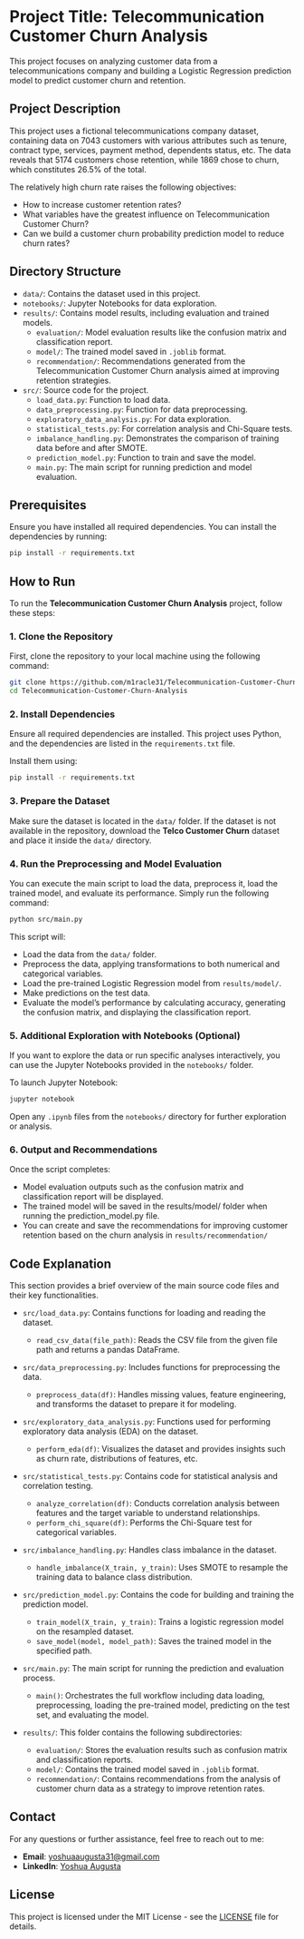 # Project Title: Telecommunication Customer Churn Analysis

This project focuses on analyzing customer data from a telecommunications company and building a Logistic Regression prediction model to predict customer churn and retention.

## Project Description

This project uses a fictional telecommunications company dataset, containing data on 7043 customers with various attributes such as tenure, contract type, services, payment method, dependents status, etc. The data reveals that 5174 customers chose retention, while 1869 chose to churn, which constitutes 26.5% of the total.

The relatively high churn rate raises the following objectives:
- How to increase customer retention rates?
- What variables have the greatest influence on Telecommunication Customer Churn?
- Can we build a customer churn probability prediction model to reduce churn rates?

## Directory Structure

- `data/`: Contains the dataset used in this project.
- `notebooks/`: Jupyter Notebooks for data exploration.
- `results/`: Contains model results, including evaluation and trained models.
  - `evaluation/`: Model evaluation results like the confusion matrix and classification report.
  - `model/`: The trained model saved in `.joblib` format.
  - `recommendation/`: Recommendations generated from the Telecommunication Customer Churn analysis aimed at improving retention strategies.
- `src/`: Source code for the project.
  - `load_data.py`: Function to load data.
  - `data_preprocessing.py`: Function for data preprocessing.
  - `exploratory_data_analysis.py`: For data exploration.
  - `statistical_tests.py`: For correlation analysis and Chi-Square tests.
  - `imbalance_handling.py`: Demonstrates the comparison of training data before and after SMOTE.
  - `prediction_model.py`: Function to train and save the model.
  - `main.py`: The main script for running prediction and model evaluation.

## Prerequisites

Ensure you have installed all required dependencies. You can install the dependencies by running:

```bash
pip install -r requirements.txt
```

## How to Run

To run the **Telecommunication Customer Churn Analysis** project, follow these steps:

### 1. Clone the Repository
First, clone the repository to your local machine using the following command:
```bash
git clone https://github.com/m1racle31/Telecommunication-Customer-Churn-Analysis
cd Telecommunication-Customer-Churn-Analysis
```

### 2. Install Dependencies
Ensure all required dependencies are installed. This project uses Python, and the dependencies are listed in the `requirements.txt` file.

Install them using:
```bash
pip install -r requirements.txt
```

### 3. Prepare the Dataset
Make sure the dataset is located in the `data/` folder. If the dataset is not available in the repository, download the **Telco Customer Churn** dataset and place it inside the `data/` directory.

### 4. Run the Preprocessing and Model Evaluation

You can execute the main script to load the data, preprocess it, load the trained model, and evaluate its performance. Simply run the following command:

```bash
python src/main.py
```

This script will:
- Load the data from the `data/` folder.
- Preprocess the data, applying transformations to both numerical and categorical variables.
- Load the pre-trained Logistic Regression model from `results/model/`.
- Make predictions on the test data.
- Evaluate the model’s performance by calculating accuracy, generating the confusion matrix, and displaying the classification report.

### 5. Additional Exploration with Notebooks (Optional)
If you want to explore the data or run specific analyses interactively, you can use the Jupyter Notebooks provided in the `notebooks/` folder.

To launch Jupyter Notebook:
```bash
jupyter notebook
```
Open any `.ipynb` files from the `notebooks/` directory for further exploration or analysis.

### 6. Output and Recommendations
Once the script completes:
- Model evaluation outputs such as the confusion matrix and classification report will be displayed.
- The trained model will be saved in the results/model/ folder when running the prediction_model.py file.
- You can create and save the recommendations for improving customer retention based on the churn analysis in `results/recommendation/`

## Code Explanation
This section provides a brief overview of the main source code files and their key functionalities.

- `src/load_data.py`: Contains functions for loading and reading the dataset.
  - `read_csv_data(file_path)`: Reads the CSV file from the given file path and returns a pandas DataFrame.

- `src/data_preprocessing.py`: Includes functions for preprocessing the data.
  - `preprocess_data(df)`: Handles missing values, feature engineering, and transforms the dataset to prepare it for modeling.

- `src/exploratory_data_analysis.py`: Functions used for performing exploratory data analysis (EDA) on the dataset.
  - `perform_eda(df)`: Visualizes the dataset and provides insights such as churn rate, distributions of features, etc.

- `src/statistical_tests.py`: Contains code for statistical analysis and correlation testing.
  - `analyze_correlation(df)`: Conducts correlation analysis between features and the target variable to understand relationships.
  - `perform_chi_square(df)`: Performs the Chi-Square test for categorical variables.

- `src/imbalance_handling.py`: Handles class imbalance in the dataset.
  - `handle_imbalance(X_train, y_train)`: Uses SMOTE to resample the training data to balance class distribution.

- `src/prediction_model.py`: Contains the code for building and training the prediction model.
  - `train_model(X_train, y_train)`: Trains a logistic regression model on the resampled dataset.
  - `save_model(model, model_path)`: Saves the trained model in the specified path.

- `src/main.py`: The main script for running the prediction and evaluation process.
  - `main()`: Orchestrates the full workflow including data loading, preprocessing, loading the pre-trained model, predicting on the test set, and evaluating the model.

- `results/`: This folder contains the following subdirectories:
  - `evaluation/`: Stores the evaluation results such as confusion matrix and classification reports.
  - `model/`: Contains the trained model saved in `.joblib` format.
  - `recommendation/`: Contains recommendations from the analysis of customer churn data as a strategy to improve retention rates.

## Contact

For any questions or further assistance, feel free to reach out to me:

- **Email**: [yoshuaaugusta31@gmail.com](mailto:yoshuaaugusta31@gmail.com)
- **LinkedIn**: [Yoshua Augusta](https://www.linkedin.com/in/yoshua-augusta/)

## License

This project is licensed under the MIT License - see the [LICENSE](LICENSE) file for details.